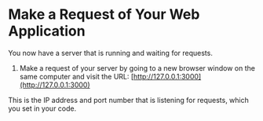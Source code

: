 # Make a Request of Your Web Application

You now have a server that is running and waiting for requests. 

1. Make a request of your server by going to a new browser window on the same computer and visit the URL: [http://127.0.0.1:3000](http://127.0.0.1:3000)

This is the IP address and port number that is listening for requests, which you set in your code.
